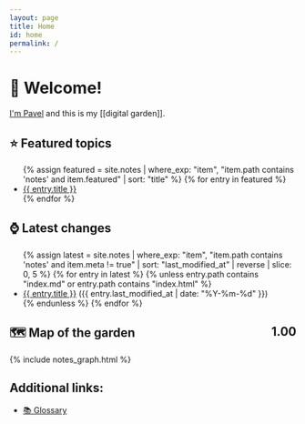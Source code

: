 ```yaml
---
layout: page
title: Home
id: home
permalink: /
---
```


# 👋 Welcome!

[I'm Pavel](https://dside.ru/en/) and this is my [[digital garden]].

## ⭐ Featured topics

<ul>
  {% assign featured = site.notes | where_exp: "item", "item.path contains 'notes' and item.featured" | sort: "title" %}
  {% for entry in featured %}
  <li class="list-entry">
    <a class="internal-link" href="{{ entry.url }}">{{ entry.title }}</a>
  </li>
  {% endfor %}
</ul>

## ⌚ Latest changes

<ul>
  {% assign latest = site.notes | where_exp: "item", "item.path contains 'notes' and item.meta != true" | sort: "last_modified_at" | reverse | slice: 0, 5 %}
  {% for entry in latest %}
  {% unless entry.path contains "index.md" or entry.path contains "index.html" %}
  <li class="list-entry">
    <div><a class="internal-link" href="{{ entry.url }}">{{ entry.title }}</a> <span
        class="faded">({{ entry.last_modified_at | date: "%Y-%m-%d" }})</span></div>
  </li>
  {% endunless %}
  {% endfor %}
</ul>

## 🗺 Map of the garden <span id="zoom" style="float: right;">1.00</span>

{% include notes_graph.html %}

## Additional links:

* [📚 Glossary](/glossary)
